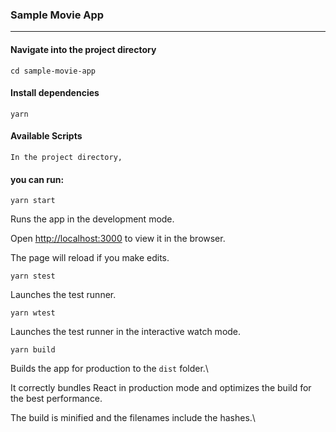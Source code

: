 ### Sample Movie App

---

#### Navigate into the project directory

```
cd sample-movie-app
```

#### Install dependencies

```
yarn
```

#### Available Scripts

`In the project directory,`

#### you can run:

```
yarn start
```

Runs the app in the development mode.

Open [http://localhost:3000](http://localhost:3000) to view it in the browser.

The page will reload if you make edits.

```
yarn stest
```

Launches the test runner.

```
yarn wtest
```

Launches the test runner in the interactive watch mode.

```
yarn build
```

Builds the app for production to the `dist` folder.\

It correctly bundles React in production mode and optimizes the build for the best performance.

The build is minified and the filenames include the hashes.\
